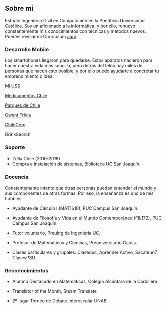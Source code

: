 ## Sobre mí
Estudio Ingeniería Civil en Computación en la Pontificia Universidad Católica. Soy un aficionado a la informática, y por ello, renuevo constantemente mis conocimientos con técnicas y métodos nuevos . Puedes revisar mi Curriculum [aquí](Resume.pdf).





### Desarrollo Mobile
Los smartphones llegaron para quedarse. Estos aparatos nacieron para hacer nuestra vida más sencilla, pero detrás del telón hay miles de personas que hacen esto posible, y por ello puedo ayudarte a concretar tu emprendimiento o idea.

[Mi USS](https://play.google.com/store/apps/details?id=cl.uss.miussmobileapp)

[Medicamentos Chile](https://play.google.com/store/apps/details?id=net.armincl.medicamentos)

[Parques de Chile](https://play.google.com/store/apps/details?id=cl.chihau.parquesnacionalesdechile)

[Gwent Trivia](https://play.google.com/store/apps/details?id=com.quiz.gwent)

[ChileCree](https://play.google.com/store/apps/details?id=cl.entel.chilecree)

DrinkSearch



### Soporte

 *   Zella Chile (2016-2018).
 *   Compra e instalación de sistemas, Biblioteca UC San Joaquín.


### Docencia
Constantemente intento que otras personas puedan entender el mundo y sus componentes de otras formas. Por eso, la enseñanza es uno de mis hobbies.

*   Ayudante de Cálculo I (MAT1610), PUC Campus San Joaquín.

*   Ayudante de Filosofía y Vida en el Mundo Contemporáneo (FIL172), PUC Campus San Joaquín.

*   Tutor voluntario, PreuIng de Ingeniería UC.

*   Profesor de Matemáticas y Ciencias, Preuniversitario Gauss.

*   Clases particulares y grupales: Claseduc, Aprender Activo, Sacateun7, ClasesPSU.


### Reconocimientos

*   Alumno Destacado en Matemáticas, Colegio Alcántara de la Cordillera

*   Translator of the Month, Steam Translate

*   2º lugar Torneo de Debate Interescolar UNAB




 

